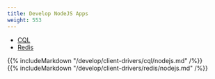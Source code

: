 ```yaml
---
title: Develop NodeJS Apps
weight: 553
---
```


<ul class="nav nav-tabs">
  <li class="active">
    <a data-toggle="tab" href="#cql">
      <i class="icon-cassandra" aria-hidden="true"></i>
      CQL
    </a>
  </li>
  <li >
    <a data-toggle="tab" href="#redis">
      <i class="icon-redis" aria-hidden="true"></i>
      Redis
    </a>
  </li>
</ul>

<div class="tab-content">
  <div id="cql" class="tab-pane fade in active">
    {{% includeMarkdown "/develop/client-drivers/cql/nodejs.md" /%}}
  </div>
  <div id="redis" class="tab-pane fade">
    {{% includeMarkdown "/develop/client-drivers/redis/nodejs.md" /%}}
  </div>
</div>
